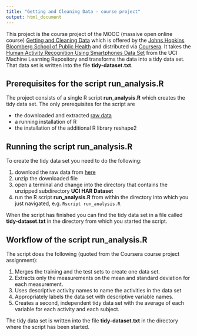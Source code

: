 ```yaml
---
title: "Getting and Cleaning Data - course project"
output: html_document
---
```


This project is the course project of the MOOC (massive open online course) [Getting and Cleaning Data](https://www.coursera.org/course/getdata) which is offered by the [Johns Hopkins Bloomberg School of Public Health](http://www.jhsph.edu/) and distributed via [Coursera](https://www.coursera.org/). It takes the [Human Activity Recognition Using Smartphones Data Set](http://archive.ics.uci.edu/ml/datasets/Human+Activity+Recognition+Using+Smartphones) from the UCI Machine Learning Repository and transforms the data into a tidy data set. That data set is written into the file **tidy-dataset.txt**.

Prerequisites for the script run_analysis.R
---------------------------------------------------

The project consists of a single R script **run_analysis.R** which creates the tidy data set. The only prerequisites for the script are

- the downloaded and extracted [raw data](https://d396qusza40orc.cloudfront.net/getdata%2Fprojectfiles%2FUCI%20HAR%20Dataset.zip)
- a running installation of R
- the installation of the additional R library reshape2

Running the script run_analysis.R
---------------------------------------------------

To create the tidy data set you need to do the following:

1. download the raw data from [here](https://d396qusza40orc.cloudfront.net/getdata%2Fprojectfiles%2FUCI%20HAR%20Dataset.zip)
2. unzip the downloaded file
3. open a terminal and change into the directory that contains the unzipped subdirectory **UCI HAR Dataset**
4. run the R script **run_analysis.R** from within the directory into which you just navigated, e.g. ```Rscript run_analysis.R```

When the script has finished you can find the tidy data set in a file called **tidy-dataset.txt** in the directory from which you started the script.

Workflow of the script run_analysis.R
---------------------------------------------------

The script does the following (quoted from the Coursera course project assignment):

>
1. Merges the training and the test sets to create one data set.
2. Extracts only the measurements on the mean and standard deviation for each measurement. 
3. Uses descriptive activity names to name the activities in the data set
4. Appropriately labels the data set with descriptive variable names. 
5. Creates a second, independent tidy data set with the average of each variable for each activity and each subject. 

The tidy data set is written into the file **tidy-dataset.txt** in the directory where the script has been started.